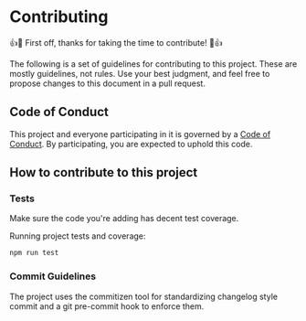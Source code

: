 # Contributing

:+1::tada: First off, thanks for taking the time to contribute! :tada::+1:

The following is a set of guidelines for contributing to this project.
These are mostly guidelines, not rules. Use your best judgment, and feel free
to propose changes to this document in a pull request.

## Code of Conduct

This project and everyone participating in it is governed by a
[Code of Conduct](./CODE_OF_CONDUCT.md). By participating, you are expected to
uphold this code.

## How to contribute to this project

<!-- TODO -->

### Tests

Make sure the code you're adding has decent test coverage.

Running project tests and coverage:

```bash
npm run test
```

### Commit Guidelines

The project uses the commitizen tool for standardizing changelog style commit
and a git pre-commit hook to enforce them.
